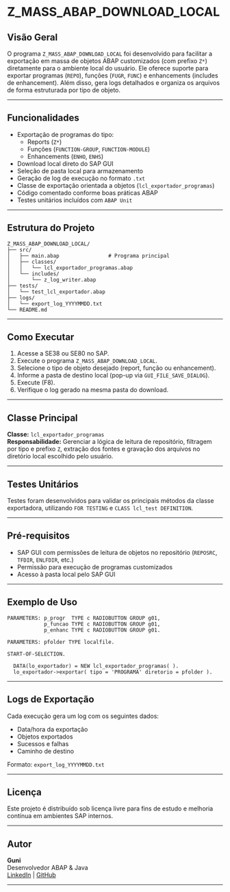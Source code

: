 
# Z_MASS_ABAP_DOWNLOAD_LOCAL

## Visão Geral

O programa `Z_MASS_ABAP_DOWNLOAD_LOCAL` foi desenvolvido para facilitar a exportação em massa de objetos ABAP customizados (com prefixo `Z*`) diretamente para o ambiente local do usuário. Ele oferece suporte para exportar programas (`REPO`), funções (`FUGR`, `FUNC`) e enhancements (includes de enhancement). Além disso, gera logs detalhados e organiza os arquivos de forma estruturada por tipo de objeto.

---

## Funcionalidades

- Exportação de programas do tipo:
  - Reports (`Z*`)
  - Funções (`FUNCTION-GROUP`, `FUNCTION-MODULE`)
  - Enhancements (`ENHO`, `ENHS`)
- Download local direto do SAP GUI
- Seleção de pasta local para armazenamento
- Geração de log de execução no formato `.txt`
- Classe de exportação orientada a objetos (`lcl_exportador_programas`)
- Código comentado conforme boas práticas ABAP
- Testes unitários incluídos com `ABAP Unit`

---

## Estrutura do Projeto

```
Z_MASS_ABAP_DOWNLOAD_LOCAL/
├── src/
│   ├── main.abap                # Programa principal
│   ├── classes/
│   │   └── lcl_exportador_programas.abap
│   └── includes/
│       └── z_log_writer.abap
├── tests/
│   └── test_lcl_exportador.abap
├── logs/
│   └── export_log_YYYYMMDD.txt
└── README.md
```

---

## Como Executar

1. Acesse a SE38 ou SE80 no SAP.
2. Execute o programa `Z_MASS_ABAP_DOWNLOAD_LOCAL`.
3. Selecione o tipo de objeto desejado (report, função ou enhancement).
4. Informe a pasta de destino local (pop-up via `GUI_FILE_SAVE_DIALOG`).
5. Execute (F8).
6. Verifique o log gerado na mesma pasta do download.

---

## Classe Principal

**Classe:** `lcl_exportador_programas`  
**Responsabilidade:** Gerenciar a lógica de leitura de repositório, filtragem por tipo e prefixo `Z`, extração dos fontes e gravação dos arquivos no diretório local escolhido pelo usuário.

---

## Testes Unitários

Testes foram desenvolvidos para validar os principais métodos da classe exportadora, utilizando `FOR TESTING` e `CLASS lcl_test DEFINITION`.

---

## Pré-requisitos

- SAP GUI com permissões de leitura de objetos no repositório (`REPOSRC`, `TFDIR`, `ENLFDIR`, etc.)
- Permissão para execução de programas customizados
- Acesso à pasta local pelo SAP GUI

---

## Exemplo de Uso

```abap
PARAMETERS: p_progr  TYPE c RADIOBUTTON GROUP g01,
            p_funcao TYPE c RADIOBUTTON GROUP g01,
            p_enhanc TYPE c RADIOBUTTON GROUP g01.

PARAMETERS: pfolder TYPE localfile.

START-OF-SELECTION.

  DATA(lo_exportador) = NEW lcl_exportador_programas( ).
  lo_exportador->exportar( tipo = 'PROGRAMA' diretorio = pfolder ).
```

---

## Logs de Exportação

Cada execução gera um log com os seguintes dados:
- Data/hora da exportação
- Objetos exportados
- Sucessos e falhas
- Caminho de destino

Formato: `export_log_YYYYMMDD.txt`

---

## Licença

Este projeto é distribuído sob licença livre para fins de estudo e melhoria contínua em ambientes SAP internos.

---

## Autor

**Guni**  
Desenvolvedor ABAP & Java  
[LinkedIn](https://www.linkedin.com) | [GitHub](https://github.com)

---
